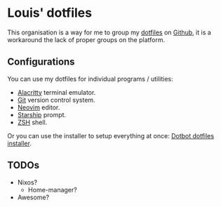 # Louis' dotfiles

This organisation is a way for me to group my
[dotfiles](https://wiki.archlinux.org/title/Dotfiles) on
[Github](https://github.com/Louis-dotfiles), it is a workaround the lack of
proper groups on the platform.

## Configurations

You can use my dotfiles for individual programs / utilities:
- [Alacritty](https://github.com/louis-dotfiles/alacritty) terminal emulator.
- [Git](https://github.com/louis-dotfiles/git) version control system.
- [Neovim](https://github.com/louis-dotfiles/neovim) editor.
- [Starship](https://github.com/louis-dotfiles/starship) prompt.
- [ZSH](https://github.com/louis-dotfiles/zsh) shell.

Or you can use the installer to setup everything at once:
[Dotbot dotfiles installer](https://github.com/louis-dotfiles/dotbot-dotfiles).

## TODOs

- Nixos?
  - Home-manager?
- Awesome?

